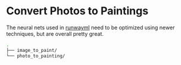 # Convert Photos to Paintings #

The neural nets used in [runwayml](https://app.runwayml.com/) need to be optimized using newer techniques, but are overall pretty great.

```sh
.
├── image_to_paint/
└── photo_to_painting/
```